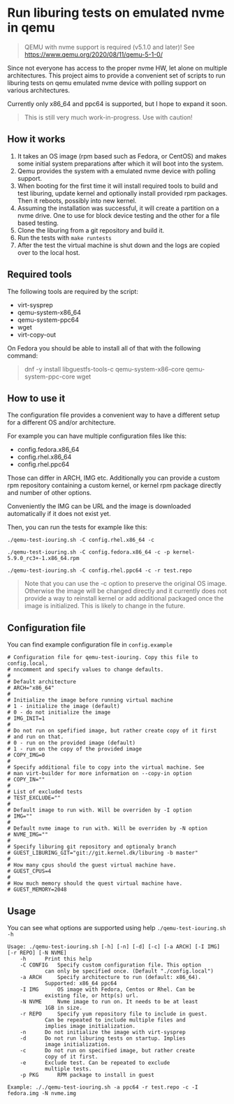 # Run liburing tests on emulated nvme in qemu

> QEMU with nvme support is required (v5.1.0 and later)!
> See <https://www.qemu.org/2020/08/11/qemu-5-1-0/>

Since not everyone has access to the proper nvme HW, let alone on multiple
architectures. This project aims to provide a convenient set of scripts to
run liburing tests on qemu emulated nvme device with polling support on
various architectures.

Currently only x86_64 and ppc64 is supported, but I hope to expand it soon.

> This is still very much work-in-progress. Use with caution!

## How it works

 1. It takes an OS image (rpm based such as Fedora, or CentOS) and makes some
    initial system preparations after which it will boot into the system.
 2. Qemu provides the system with a emulated nvme device with polling support.
 3. When booting for the first time it will install required tools to build
    and test liburing, update kernel and optionally install provided
    rpm packages. Then it reboots, possibly into new kernel.
 4. Assuming the installation was successful, it will create a partition on
    a nvme drive. One to use for block device testing and the other for a
    file based testing.
 5. Clone the liburing from a git repository and build it.
 6. Run the tests with `make runtests`
 7. After the test the virtual machine is shut down and the logs are copied
    over to the local host.

## Required tools

The following tools are required by the script:

* virt-sysprep
* qemu-system-x86_64
* qemu-system-ppc64
* wget
* virt-copy-out

On Fedora you should be able to install all of that with the following command:

> dnf -y install libguestfs-tools-c qemu-system-x86-core qemu-system-ppc-core wget

## How to use it

The configuration file provides a convenient way to have a different setup
for a different OS and/or architecture.

For example you can have multiple configuration files like this:

 * config.fedora.x86_64
 * config.rhel.x86_64
 * config.rhel.ppc64

Those can differ in ARCH, IMG etc. Additionally you can provide a custom rpm
repository containing a custom kernel, or kernel rpm package directly and
number of other options.

Conveniently the IMG can be URL and the image is downloaded automatically
if it does not exist yet.

Then, you can run the tests for example like this:

	./qemu-test-iouring.sh -C config.rhel.x86_64 -c

	./qemu-test-iouring.sh -C config.fedora.x86_64 -c -p kernel-5.9.0_rc3+-1.x86_64.rpm

	./qemu-test-iouring.sh -C config.rhel.ppc64 -c -r test.repo

> Note that you can use the -c option to preserve the original OS image.
> Otherwise the image will be changed directly and it currently does not
> provide a way to reinstall kernel or add additional packaged once the
> image is initialized. This is likely to change in the future.

## Configuration file

You can find example configuration file in `config.example`

	# Configuration file for qemu-test-iouring. Copy this file to config.local,
	# nncomment and specify values to change defaults.
	#
	# Default architecture
	# ARCH="x86_64"
	#
	# Initialize the image before running virtual machine
	# 1 - initialize the image (default)
	# 0 - do not initialize the image
	# IMG_INIT=1
	#
	# Do not run on spefified image, but rather create copy of it first
	# and run on that.
	# 0 - run on the provided image (default)
	# 1 - run on the copy of the provided image
	# COPY_IMG=0
	#
	# Specify additional file to copy into the virtual machine. See
	# man virt-builder for more information on --copy-in option
	# COPY_IN=""
	#
	# List of excluded tests
	# TEST_EXCLUDE=""
	#
	# Default image to run with. Will be overriden by -I option
	# IMG=""
	#
	# Default nvme image to run with. Will be overriden by -N option
	# NVME_IMG=""
	#
	# Specify liburing git repository and optionaly branch
	# GUEST_LIBURING_GIT="git://git.kernel.dk/liburing -b master"
	#
	# How many cpus should the guest virtual machine have.
	# GUEST_CPUS=4
	#
	# How much memory should the quest virtual machine have.
	# GUEST_MEMORY=2048

## Usage

You can see what options are supported using help `./qemu-test-iouring.sh -h`

	Usage: ./qemu-test-iouring.sh [-h] [-n] [-d] [-c] [-a ARCH] [-I IMG] [-r REPO] [-N NVME]
		-h		Print this help
		-C CONFIG	Specify custom configuration file. This option
				can only be specified once. (Default "./config.local")
		-a ARCH		Specify architecture to run (default: x86_64).
				Supported: x86_64 ppc64
		-I IMG		OS image with Fedora, Centos or Rhel. Can be
				existing file, or http(s) url.
		-N NVME		Nvme image to run on. It needs to be at least
				1GB in size.
		-r REPO		Specify yum repository file to include in guest.
				Can be repeated to include multiple files and
				implies image initialization.
		-n		Do not initialize the image with virt-sysprep
		-d		Do not run liburing tests on startup. Implies
				image initialization.
		-c		Do not run on specified image, but rather create
				copy of it first.
		-e		Exclude test. Can be repeated to exclude
				multiple tests.
		-p PKG		RPM package to install in guest
	
	Example: ././qemu-test-iouring.sh -a ppc64 -r test.repo -c -I fedora.img -N nvme.img

